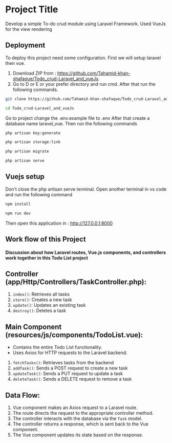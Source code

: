 
# Project Title

Develop a simple To-do crud module using Laravel Framework. Used VueJs for the view rendering 


## Deployment

To deploy this project need some configuration. First we will setup laravel then vue.

1.  Download ZIP from : https://github.com/Tahamid-khan-shafaque/Todo_crud-Laravel_and_vueJs.
2.  Go to D or E or your prefer directory and run cmd. After that run the following commands.                     

```bash
git clone https://github.com/Tahamid-khan-shafaque/Todo_crud-Laravel_and_vueJs.git
```
```bash
cd Todo_crud-Laravel_and_vueJs
```
Go to project change the .env.example file to .env After that create a database name 
laravel_vue. Then run the following commands

```bash
php artisan key:generate
```
```bash
php artisan storage:link
```
```bash 
php artisan migrate
```
```bash
php artisan serve
```
## Vuejs setup
Don't close the php artisan serve terminal. Open another terminal in vs code and run the following command 

```bash
npm install
```

```bash
npm run dev
```
Then open this application in : http://127.0.0.1:8000


## Work flow of this Project

#### Discussion about how Laravel routes, Vue.js components, and controllers work together in this Todo List project

## Controller (app/Http/Controllers/TaskController.php):

1. `index()`: Retrieves all tasks
2. `store()`: Creates a new task
3. `update()`: Updates an existing task
4. `destroy()`: Deletes a task



## Main Component (resources/js/components/TodoList.vue):
- Contains the entire Todo List functionality.
- Uses Axios for HTTP requests to the Laravel backend.

1. `fetchTasks()`: Retrieves tasks from the backend
2. `addTask()`: Sends a POST request to create a new task
3. `updateTask()`: Sends a PUT request to update a task
4. `deleteTask()`: Sends a DELETE request to remove a task

## Data Flow:

1. Vue component makes an Axios request to a Laravel route.
2. The route directs the request to the appropriate controller method.
3. The controller interacts with the database via the `Task` model.
4. The controller returns a response, which is sent back to the Vue component.
5. The Vue component updates its state based on the response.

